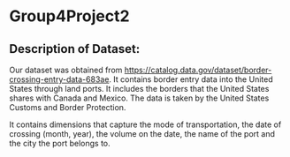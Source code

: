 # Group4Project2


## Description of Dataset:

Our dataset was obtained from https://catalog.data.gov/dataset/border-crossing-entry-data-683ae. It contains border entry data into the United States through land ports. It includes the borders that the United States shares with Canada and Mexico. The data is taken by the United States Customs and Border Protection. 

It contains dimensions that capture the mode of transportation, the date of crossing (month, year), the volume on the date, the name of the port and the city the port belongs to.
